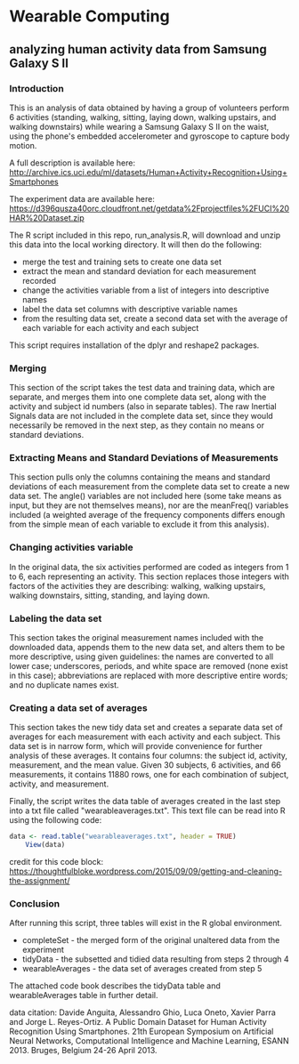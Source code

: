 # Wearable Computing
## analyzing human activity data from Samsung Galaxy S II

### Introduction

This is an analysis of data obtained by having a group of volunteers perform 6 activities (standing, walking, sitting, laying down, walking upstairs, and walking downstairs) while wearing a Samsung Galaxy S II on the waist, using the phone's embedded accelerometer and gyroscope to capture body motion.

A full description is available here: http://archive.ics.uci.edu/ml/datasets/Human+Activity+Recognition+Using+Smartphones

The experiment data are available here:
https://d396qusza40orc.cloudfront.net/getdata%2Fprojectfiles%2FUCI%20HAR%20Dataset.zip

The R script included in this repo, run_analysis.R, will download and unzip this data into the local working directory. It will then do the following:

* merge the test and training sets to create one data set
* extract the mean and standard deviation for each measurement recorded
* change the activities variable from a list of integers into descriptive names
* label the data set columns with descriptive variable names
* from the resulting data set, create a second data set with the average of each variable for each activity and each subject

This script requires installation of the dplyr and reshape2 packages.

### Merging
This section of the script takes the test data and training data, which are separate, and merges them into one complete data set, along with the activity and subject id numbers (also in separate tables). The raw Inertial Signals data are not included in the complete data set, since they would necessarily be removed in the next step, as they contain no means or standard deviations.

### Extracting Means and Standard Deviations of Measurements
This section pulls only the columns containing the means and standard deviations of each measurement from the complete data set to create a new data set. The angle() variables are not included here (some take means as input, but they are not themselves means), nor are the meanFreq() variables included (a weighted average of the frequency components differs enough from the simple mean of each variable to exclude it from this analysis).

### Changing activities variable
In the original data, the six activities performed are coded as integers from 1 to 6, each representing an activity. This section replaces those integers with factors of the activities they are describing: walking, walking upstairs, walking downstairs, sitting, standing, and laying down.

### Labeling the data set
This section takes the original measurement names included with the downloaded data, appends them to the new data set, and alters them to be more descriptive, using given guidelines: the names are converted to all lower case; underscores, periods, and white space are removed (none exist in this case); abbreviations are replaced with more descriptive entire words; and no duplicate names exist.

### Creating a data set of averages
This section takes the new tidy data set and creates a separate data set of averages for each measurement with each activity and each subject. This data set is in narrow form, which will provide convenience for further analysis of these averages. It contains four columns: the subject id, activity, measurement, and the mean value. Given 30 subjects, 6 activities, and 66 measurements, it contains 11880 rows, one for each combination of subject, activity, and measurement.

Finally, the script writes the data table of averages created in the last step into a txt file called "wearableaverages.txt". This text file can be read into R using the following code:

```R
data <- read.table("wearableaverages.txt", header = TRUE)
    View(data)
```

credit for this code block: https://thoughtfulbloke.wordpress.com/2015/09/09/getting-and-cleaning-the-assignment/

### Conclusion
After running this script, three tables will exist in the R global environment.
* completeSet - the merged form of the original unaltered data from the experiment
* tidyData - the subsetted and tidied data resulting from steps 2 through 4
* wearableAverages - the data set of averages created from step 5

The attached code book describes the tidyData table and wearableAverages table in further detail.

data citation: Davide Anguita, Alessandro Ghio, Luca Oneto, Xavier Parra and Jorge L. Reyes-Ortiz. A Public Domain Dataset for Human Activity Recognition Using Smartphones. 21th European Symposium on Artificial Neural Networks, Computational Intelligence and Machine Learning, ESANN 2013. Bruges, Belgium 24-26 April 2013.